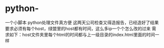 # python-
一个小脚本
python处理文件真方便
这两天公司检查又得造报告，已经造好了结果要求必须有每个host，绿盟里的host都有时间，这么多ip一个个怎么改的过来
需求如下：host文件夹里每个html的时间都与上一级目录的index.html里面的时间一样


